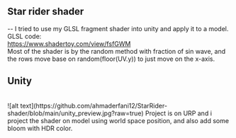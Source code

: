 ## Star rider shader
--
I tried to use my GLSL fragment shader into unity and apply it to a model.
<br>
GLSL code:
<br>
https://www.shadertoy.com/view/fsfGWM
<br>
Most of the shader is by the random method with fraction of sin wave, and the rows move base on random(floor(UV.y)) to just move on the x-axis.
<br>
## Unity
<br>
![alt text](https://github.com/ahmaderfani12/StarRider-shader/blob/main/unity_preview.jpg?raw=true)
Project is on URP and i project the shader on model using world space position, and also add some bloom with HDR color.

